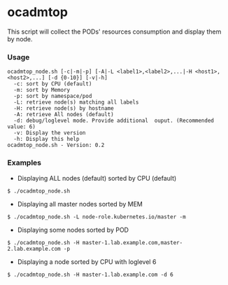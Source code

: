 # ocadmtop

This script will collect the PODs' resources consumption and display them by node.

### Usage
```
ocadmtop_node.sh [-c|-m|-p] [-A|-L <label1>,<label2>,...|-H <host1>,<host2>,...] [-d {0-10}] [-v|-h]
  -c: sort by CPU (default)
  -m: sort by Memory
  -p: sort by namespace/pod
  -L: retrieve node(s) matching all labels
  -H: retrieve node(s) by hostname
  -A: retrieve All nodes (default)
  -d: debug/loglevel mode. Provide additional  ouput. (Recommended value: 6)
  -v: Display the version
  -h: Display this help
ocadmtop_node.sh - Version: 0.2
```

### Examples
* Displaying ALL nodes (default) sorted by CPU (default)
```
$ ./ocadmtop_node.sh
```
* Displaying all master nodes sorted by MEM
```
$ ./ocadmtop_node.sh -L node-role.kubernetes.io/master -m
```
* Displaying some nodes sorted by POD
```
$ ./ocadmtop_node.sh -H master-1.lab.example.com,master-2.lab.example.com -p
```
* Displaying a node sorted by CPU with loglevel 6
```
$ ./ocadmtop_node.sh -H master-1.lab.example.com -d 6
```
